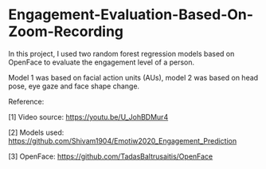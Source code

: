 # Engagement-Evaluation-Based-On-Zoom-Recording
 In this project, I used two random forest regression models based on OpenFace to evaluate the engagement level of a person. 
 
 Model 1 was based on facial action units (AUs), model 2 was based on head pose, eye gaze and face shape change.
 
Reference:

[1] Video source: https://youtu.be/U_JohBDMur4

[2] Models used: https://github.com/Shivam1904/Emotiw2020_Engagement_Prediction

[3] OpenFace: https://github.com/TadasBaltrusaitis/OpenFace
